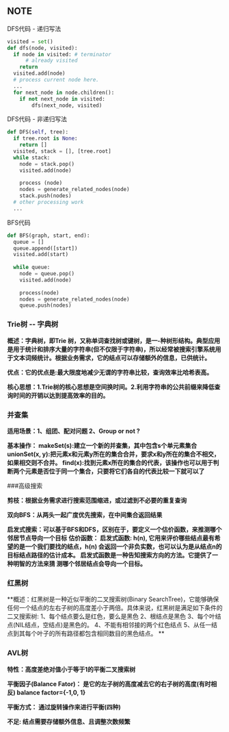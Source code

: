 ## NOTE

DFS代码 - 递归写法 

```python
visited = set()
def dfs(node, visited):
  if node in visited: # terminator
      # already visited
    return
  visited.add(node)
  # process current node here.
  ...
  for next_node in node.children(): 
    if not next_node in visited:
  		dfs(next_node, visited)
```

DFS代码 - 非递归写法 

```python
def DFS(self, tree):
  if tree.root is None:
  	return []
  visited, stack = [], [tree.root]
  while stack:
    node = stack.pop() 
    visited.add(node)
    
    process (node)
    nodes = generate_related_nodes(node) 
    stack.push(nodes)
  # other processing work
  ...
```

BFS代码

```python
def BFS(graph, start, end):
  queue = [] 
  queue.append([start]) 
  visited.add(start)
  
  while queue:
    node = queue.pop() 
    visited.add(node)
    
    process(node)
    nodes = generate_related_nodes(node) 
    queue.push(nodes)
```

### Trie树 -- 字典树

**概述：字典树，即Trie 树，又称单词查找树或键树，是一-种树形结构。典型应用是用于统计和排序大量的字符串(但不仅限于字符串)，所以经常被搜索引擎系统用于文本词频统计。根据业务需求，它的结点可以存储额外的信息，已供统计。**

**优点：它的优点是:最大限度地减少无谓的字符串比较，查询效率比哈希表高。**

**核心思想：1.Trie树的核心思想是空间换时间。2.利用字符串的公共前缀来降低查询时间的开销以达到提高效率的目的。**

### 并查集

**适用场景：1、组团、配对问题 2、Group or not ?**

**基本操作：
makeSet(s):建立一个新的并查集，其中包含s个单元素集合
unionSet(x, y):把元素x和元素y所在的集合合并，要求x和y所在的集合不相交，如果相交则不合并。
find(x):找到元素x所在的集合的代表，该操作也可以用于判断两个元素是否位于同一个集合，只要将它们各自的代表比较一下就可以了**

###高级搜索

**剪枝：根据业务需求进行搜索范围缩进，或过滤到不必要的重复查询**

**双向BFS：从两头一起广度优先搜索，在中间集合返回结果**

**启发式搜索：可以基于BFS和DFS，区别在于，要定义一个估价函数，来推测哪个邻居节点导向一个目标**
**估价函数：
启发式函数: h(n), 它用来评价哪些结点最有希望的是一个我们要找的结点，h(n) 会返回一个非负实数，也可以认为是从结点n的目标结点路径的估计成本。
启发式函数是一种告知搜索方向的方法。它提供了一种明智的方法来猜
测哪个邻居结点会导向一个目标。**

### 红黑树

**概述：红黑树是一种近似平衡的二叉搜索树(Binary SearchTree)，它能够确保任何一个结点的左右子树的高度差小于两倍。具体来说，红黑树是满足如下条件的二又搜索树:
1、每个结点要么是红色，要么是黑色
2、根结点是黑色
3、每个叶结点(NIL结点，空结点)是黑色的。
4、不能有相邻接的两个红色结点
5、从任一结点到其每个叶子的所有路径都包含相同数目的黑色结点。
**

### AVL树

**特性：高度差绝对值小于等于1的平衡二叉搜索树**

**平衡因子(Balance Fator)：
是它的左子树的高度减去它的右子树的高度(有时相反)
balance factor={-1,0, 1}**

**平衡方式：
通过旋转操作来进行平衡(四种)**

**不足: 结点需要存储额外信息、且调整次数频繁**

